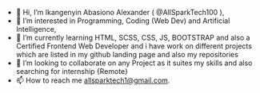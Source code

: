 - 👋 Hi, I’m Ikangenyin Abasiono Alexander ( @AllSparkTech100 ),
- 👀 I’m interested in Programming, Coding (Web Dev) and Artificial Intelligence,
- 🌱 I’m currently learning HTML, SCSS, CSS, JS, BOOTSTRAP and also a Certified Frontend Web Developer and i have work on different projects which are listed in my github landing page and also my repositories
- 💞️ I’m looking to collaborate on any Project as it suites my skills and also searching for internship {Remote}
- 📫 How to reach me allsparktech1@gmail.com.

<!---
AllSparkTech100/AllSparkTech100 is a ✨ special ✨ repository because its `README.md` (this file) appears on your GitHub profile.
You can click the Preview link to take a look at your changes.
--->
